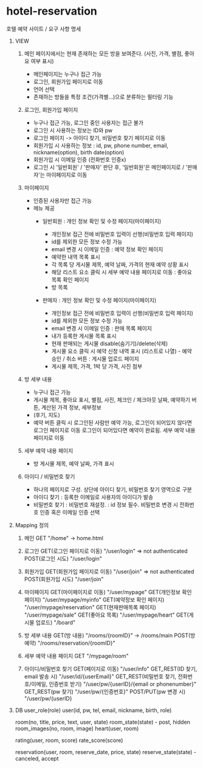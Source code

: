 # hotel-reservation

호텔 예약 사이트 / 요구 사항 명세

1. VIEW
	1) 메인 페이지에서는 현재 존재하는 모든 방을 보여준다. (사진, 가격, 별점, 좋아요 여부 표시)
		- 메인페이지는 누구나 접근 가능
		- 로그인, 회원가입 페이지로 이동
		- 언어 선택
		- 존재하는 방들을 특정 조건(가격별...)으로 분류하는 필터링 기능

	2) 로그인, 회원가입 페이지
		- 누구나 접근 가능, 로그인 중인 사용자는 접근 불가
		- 로그인 시 사용하는 정보는 ID와 pw
		- 로그인 페이지 -> 아이디 찾기, 비밀번호 찾기 페이지로 이동
		- 회원가입 시 사용하는 정보
		 : id, pw, phone number, email, nickname(option), birth date(option)
		- 회원가입 시 이메일 인증 (전화번호 인증x)
		- 로그인 시 '일반회원' / '판매자' 판단 후, '일반회원'은 메인페이지로 / '판매자'는 마이페이지로 이동
		
	3) 마이페이지
		- 인증된 사용자만 접근 가능
		- 메뉴 제공
			- 일반회원
			: 개인 정보 확인 및 수정 페이지(마이페이지)
				- 개인정보 접근 전에 비밀번호 입력이 선행(비밀번호 입력 페이지)
				- id를 제외한 모든 정보 수정 가능
				- email 변경 시 이메일 인증
			: 예약 정보 확인 페이지
				- 예약한 내역 목록 표시
				- 각 목록 당 게시물 제목, 예약 날짜, 가격의 현재 예약 상황 표시
				- 해당 리스트 요소 클릭 시 세부 예약 내용 페이지로 이동
			: 좋아요 목록 확인 페이지
				- 방 목록

			- 판매자
			 : 개인 정보 확인 및 수정 페이지(마이페이지)
				- 개인정보 접근 전에 비밀번호 입력이 선행(비밀번호 입력 페이지)
				- id를 제외한 모든 정보 수정 가능
				- email 변경 시 이메일 인증
			: 판매 목록 페이지
			 	- 내가 등록한 게시물 목록 표시
				- 현재 판매되는 게시물 disable(숨기기)/delete(삭제)
				- 게시물 요소 클릭 시 예약 신청 내역 표시 (리스트로 나열) - 예약 승인 / 취소 버튼
			: 게시물 업로드 페이지
				- 게시물 제목, 가격, 1박 당 가격, 사진 첨부

	4) 방 세부 내용
		- 누구나 접근 가능
		- 게시물 제목, 좋아요 표시, 별점, 사진, 체크인 / 체크아웃 날짜, 예약하기 버튼, 계산된 가격 정보, 세부정보
		- (후기, 지도)
		- 예약 버튼 클릭 시 
			로그인된 사람만 예약 가능, 로그인이 되어있지 않다면 로그인 페이지로 이동
			로그인이 되어있다면 예약이 완료됨. 세부 예약 내용 페이지로 이동

	5) 세부 예약 내용 페이지
		- 방 게시물 제목, 예약 날짜, 가격 표시

	6) 아이디 / 비밀번호 찾기
		- 하나의 페이지로 구성. 상단에 아이디 찾기, 비밀번호 찾기 영역으로 구분
		- 아이디 찾기 : 등록한 이메일로 사용자의 아이디가 발송
		- 비밀번호 찾기
			: 비밀번호 재설정. 
			: id 정보 필수. 비밀번호 변경 시 전화번호 인증 혹은 이메일 인증 선택



2. Mapping 정의
	1) 메인 
		GET "/home" -> home.html
	
	2) 로그인
		GET(로그인 페이지로 이동) "/user/login" => not authenticated
		POST(로그인 시도) "/user/login"
	
	3) 회원가입
		GET(회원가입 페이지로 이동) "/user/join" => not authenticated
		POST(회원가입 시도) "/user/join"

	4) 마이페이지
		GET(마이페이지로 이동) "/user/mypage"
		GET(개인정보 확인 페이지) "/user/mypage/myinfo"
		GET(예약정보 확인 페이지) "/user/mypage/reservation"
		GET(현재판매목록 페이지) "/user/mypage/sale"
		GET(좋아요 목록) "/user/mypage/heart"
		GET(게시물 업로드) "/board"

	5) 방 세부 내용
		GET(방 내용) "/rooms/{roomID}" -> /rooms/main
		POST(방예약) "/rooms/reservation/{roomID}"
				

	6) 세부 예약 내용 페이지
		GET "/mypage/room"

	7) 아이디/비밀번호 찾기
		GET(페이지로 이동) "/user/info"
		GET_REST(ID 찾기, email 발송 시) "/user/id/{userEmail}"
		GET_REST(비밀번호 찾기, 전화번호/이메일, 인증번호 받기) "/user/pw/{userID}/{email or phonenumber}"
		GET_REST(pw 찾기) "/user/pw/{인증번호}"
		POST/PUT(pw 변경 시) "/user/pw/{userID}


3. DB
    user_role(role)
    user(id, pw, tel, email, nickname, birth, role)
    
    room(no, title, price, text, user, state)
    room_state(state) - post, hidden
    room_images(no, room, image)
    heart(user, room)
    
    rating(user, room, score)
    rate_score(score)
    
    reservation(user, room, reserve_date, price, state)
    reserve_state(state) - canceled, accept





